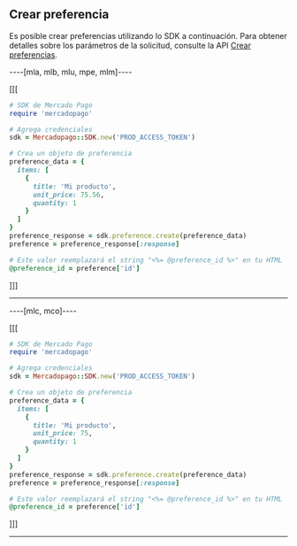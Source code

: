 ## Crear preferencia

Es posible crear preferencias utilizando lo SDK a continuación. Para obtener detalles sobre los parámetros de la solicitud, consulte la API [Crear preferencias](https://www.mercadopago[FAKER][URL][DOMAIN]/developers/es/reference/preferences/_checkout_preferences/post).

----[mla, mlb, mlu, mpe, mlm]----

[[[
```ruby
# SDK de Mercado Pago
require 'mercadopago'

# Agrega credenciales
sdk = Mercadopago::SDK.new('PROD_ACCESS_TOKEN')

# Crea un objeto de preferencia
preference_data = {
  items: [
    {
      title: 'Mi producto',
      unit_price: 75.56,
      quantity: 1
    }
  ]
}
preference_response = sdk.preference.create(preference_data)
preference = preference_response[:response]

# Este valor reemplazará el string "<%= @preference_id %>" en tu HTML
@preference_id = preference['id']
```
]]]

------------

----[mlc, mco]----

[[[
```ruby
# SDK de Mercado Pago
require 'mercadopago'

# Agrega credenciales
sdk = Mercadopago::SDK.new('PROD_ACCESS_TOKEN')

# Crea un objeto de preferencia
preference_data = {
  items: [
    {
      title: 'Mi producto',
      unit_price: 75,
      quantity: 1
    }
  ]
}
preference_response = sdk.preference.create(preference_data)
preference = preference_response[:response]

# Este valor reemplazará el string "<%= @preference_id %>" en tu HTML
@preference_id = preference['id']
```
]]]

------------